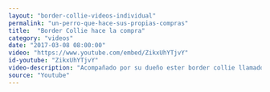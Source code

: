```yaml
---
layout: "border-collie-videos-individual"
permalink: "un-perro-que-hace-sus-propias-compras"
title:  "Border Collie hace la compra"
category: "videos"
date: "2017-03-08 08:00:00"
video: "https://www.youtube.com/embed/ZikxUhYTjvY"
id-youtube: "ZikxUhYTjvY"
video-description: "Acompañado por su dueño ester border collie llamado Hali hace sus compras en un supermercado canadiense. Halti rellena su carrito eligiendo cuidadosamente su pienso y sus chucherías preferidas, después pasa por la caja donde paga el mismo. Buen perro!"
source: "Youtube"
---
```

